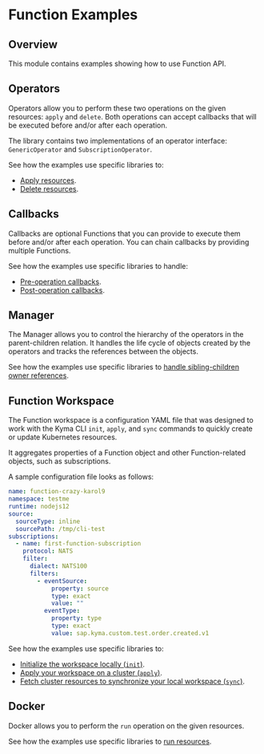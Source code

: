 # Function Examples

## Overview

This module contains examples showing how to use Function API.

## Operators

Operators allow you to perform these two operations on the given resources: `apply` and `delete`. 
Both operations can accept callbacks that will be executed before and/or after each operation.

The library contains two implementations of an operator interface: `GenericOperator` and `SubscriptionOperator`.

See how the examples use specific libraries to:

* [Apply resources](./cmd/operator/apply/main.go).
* [Delete resources](./cmd/operator/delete/main.go).

## Callbacks

Callbacks are optional Functions that you can provide to execute them before and/or after each operation. You can chain callbacks by providing multiple Functions.

See how the examples use specific libraries to handle:

* [Pre-operation callbacks](./cmd/callbacks/pre/main.go).
* [Post-operation callbacks](./cmd/callbacks/pre/main.go).

## Manager

The Manager allows you to control the hierarchy of the operators in the parent-children relation. It handles the life cycle of objects created by the operators and tracks the references between the objects.

See how the examples use specific libraries to [handle sibling-children owner references](./cmd/manager/main.go).

## Function Workspace

The Function workspace is a configuration YAML file that was designed to work with the Kyma CLI `init`, `apply`, and `sync` commands to quickly create or update Kubernetes resources.

It aggregates properties of a Function object and other Function-related objects, such as subscriptions.

A sample configuration file looks as follows:

```yaml
name: function-crazy-karol9
namespace: testme
runtime: nodejs12
source:
  sourceType: inline
  sourcePath: /tmp/cli-test
subscriptions:
  - name: first-function-subscription
    protocol: NATS
    filter:
      dialect: NATS100
      filters:
        - eventSource:
            property: source
            type: exact
            value: ""
          eventType:
            property: type
            type: exact
            value: sap.kyma.custom.test.order.created.v1
```

See how the examples use specific libraries to:

* [Initialize the workspace locally (`init`)](./cmd/workspace/init/main.go).
* [Apply your workspace on a cluster (`apply`)](./cmd/workspace/apply/main.go).
* [Fetch cluster resources to synchronize your local workspace (`sync`)](./cmd/workspace/sync/main.go).

## Docker

Docker allows you to perform the `run` operation on the given resources.

See how the examples use specific libraries to [run resources](./cmd/docker/run/main.go).
